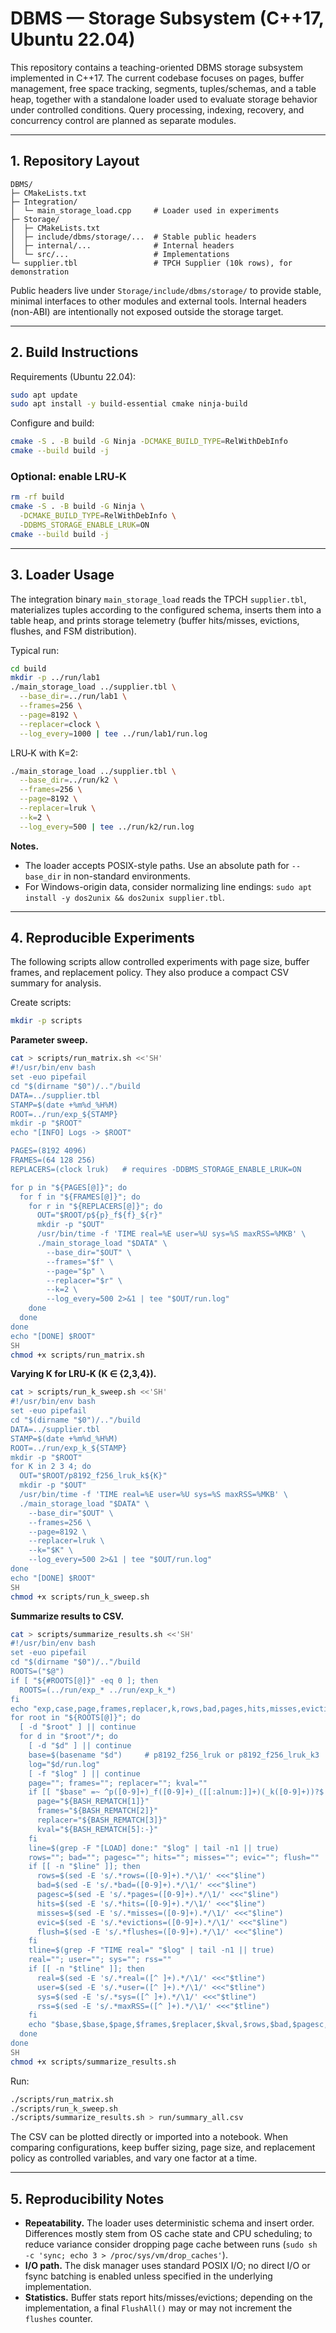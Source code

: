 # DBMS — Storage Subsystem (C++17, Ubuntu 22.04)

This repository contains a teaching-oriented DBMS storage subsystem implemented in C++17. The current codebase focuses on pages, buffer management, free space tracking, segments, tuples/schemas, and a table heap, together with a standalone loader used to evaluate storage behavior under controlled conditions. Query processing, indexing, recovery, and concurrency control are planned as separate modules.

---

## 1. Repository Layout

```
DBMS/
├─ CMakeLists.txt
├─ Integration/
│  └─ main_storage_load.cpp     # Loader used in experiments
├─ Storage/
│  ├─ CMakeLists.txt
│  ├─ include/dbms/storage/...  # Stable public headers
│  ├─ internal/...              # Internal headers
│  └─ src/...                   # Implementations
└─ supplier.tbl                 # TPCH Supplier (10k rows), for demonstration
```

Public headers live under `Storage/include/dbms/storage/` to provide stable, minimal interfaces to other modules and external tools. Internal headers (non-ABI) are intentionally not exposed outside the storage target.

---

## 2. Build Instructions

Requirements (Ubuntu 22.04):

```bash
sudo apt update
sudo apt install -y build-essential cmake ninja-build
```

Configure and build:

```bash
cmake -S . -B build -G Ninja -DCMAKE_BUILD_TYPE=RelWithDebInfo
cmake --build build -j
```

### Optional: enable LRU‑K

```bash
rm -rf build
cmake -S . -B build -G Ninja \
  -DCMAKE_BUILD_TYPE=RelWithDebInfo \
  -DDBMS_STORAGE_ENABLE_LRUK=ON
cmake --build build -j
```

---

## 3. Loader Usage

The integration binary `main_storage_load` reads the TPCH `supplier.tbl`, materializes tuples according to the configured schema, inserts them into a table heap, and prints storage telemetry (buffer hits/misses, evictions, flushes, and FSM distribution).

Typical run:

```bash
cd build
mkdir -p ../run/lab1
./main_storage_load ../supplier.tbl \
  --base_dir=../run/lab1 \
  --frames=256 \
  --page=8192 \
  --replacer=clock \
  --log_every=1000 | tee ../run/lab1/run.log
```

LRU‑K with K=2:

```bash
./main_storage_load ../supplier.tbl \
  --base_dir=../run/k2 \
  --frames=256 \
  --page=8192 \
  --replacer=lruk \
  --k=2 \
  --log_every=500 | tee ../run/k2/run.log
```

**Notes.**

- The loader accepts POSIX-style paths. Use an absolute path for `--base_dir` in non-standard environments.
- For Windows-origin data, consider normalizing line endings: `sudo apt install -y dos2unix && dos2unix supplier.tbl`.

---

## 4. Reproducible Experiments

The following scripts allow controlled experiments with page size, buffer frames, and replacement policy. They also produce a compact CSV summary for analysis.

Create scripts:

```bash
mkdir -p scripts
```

**Parameter sweep.**

```bash
cat > scripts/run_matrix.sh <<'SH'
#!/usr/bin/env bash
set -euo pipefail
cd "$(dirname "$0")/.."/build
DATA=../supplier.tbl
STAMP=$(date +%m%d_%H%M)
ROOT=../run/exp_${STAMP}
mkdir -p "$ROOT"
echo "[INFO] Logs -> $ROOT"

PAGES=(8192 4096)
FRAMES=(64 128 256)
REPLACERS=(clock lruk)   # requires -DDBMS_STORAGE_ENABLE_LRUK=ON

for p in "${PAGES[@]}"; do
  for f in "${FRAMES[@]}"; do
    for r in "${REPLACERS[@]}"; do
      OUT="$ROOT/p${p}_f${f}_${r}"
      mkdir -p "$OUT"
      /usr/bin/time -f 'TIME real=%E user=%U sys=%S maxRSS=%MKB' \
      ./main_storage_load "$DATA" \
        --base_dir="$OUT" \
        --frames="$f" \
        --page="$p" \
        --replacer="$r" \
        --k=2 \
        --log_every=500 2>&1 | tee "$OUT/run.log"
    done
  done
done
echo "[DONE] $ROOT"
SH
chmod +x scripts/run_matrix.sh
```

**Varying K for LRU‑K (K ∈ {2,3,4}).**

```bash
cat > scripts/run_k_sweep.sh <<'SH'
#!/usr/bin/env bash
set -euo pipefail
cd "$(dirname "$0")/.."/build
DATA=../supplier.tbl
STAMP=$(date +%m%d_%H%M)
ROOT=../run/exp_k_${STAMP}
mkdir -p "$ROOT"
for K in 2 3 4; do
  OUT="$ROOT/p8192_f256_lruk_k${K}"
  mkdir -p "$OUT"
  /usr/bin/time -f 'TIME real=%E user=%U sys=%S maxRSS=%MKB' \
  ./main_storage_load "$DATA" \
    --base_dir="$OUT" \
    --frames=256 \
    --page=8192 \
    --replacer=lruk \
    --k="$K" \
    --log_every=500 2>&1 | tee "$OUT/run.log"
done
echo "[DONE] $ROOT"
SH
chmod +x scripts/run_k_sweep.sh
```

**Summarize results to CSV.**

```bash
cat > scripts/summarize_results.sh <<'SH'
#!/usr/bin/env bash
set -euo pipefail
cd "$(dirname "$0")/.."/build
ROOTS=("$@")
if [ "${#ROOTS[@]}" -eq 0 ]; then
  ROOTS=(../run/exp_* ../run/exp_k_*)
fi
echo "exp,case,page,frames,replacer,k,rows,bad,pages,hits,misses,evictions,flushes,real,user,sys,maxRSS"
for root in "${ROOTS[@]}"; do
  [ -d "$root" ] || continue
  for d in "$root"/*; do
    [ -d "$d" ] || continue
    base=$(basename "$d")     # p8192_f256_lruk or p8192_f256_lruk_k3
    log="$d/run.log"
    [ -f "$log" ] || continue
    page=""; frames=""; replacer=""; kval=""
    if [[ "$base" =~ ^p([0-9]+)_f([0-9]+)_([[:alnum:]]+)(_k([0-9]+))?$ ]]; then
      page="${BASH_REMATCH[1]}"
      frames="${BASH_REMATCH[2]}"
      replacer="${BASH_REMATCH[3]}"
      kval="${BASH_REMATCH[5]:-}"
    fi
    line=$(grep -F "[LOAD] done:" "$log" | tail -n1 || true)
    rows=""; bad=""; pagesc=""; hits=""; misses=""; evic=""; flush=""
    if [[ -n "$line" ]]; then
      rows=$(sed -E 's/.*rows=([0-9]+).*/\1/' <<<"$line")
      bad=$(sed -E 's/.*bad=([0-9]+).*/\1/' <<<"$line")
      pagesc=$(sed -E 's/.*pages=([0-9]+).*/\1/' <<<"$line")
      hits=$(sed -E 's/.*hits=([0-9]+).*/\1/' <<<"$line")
      misses=$(sed -E 's/.*misses=([0-9]+).*/\1/' <<<"$line")
      evic=$(sed -E 's/.*evictions=([0-9]+).*/\1/' <<<"$line")
      flush=$(sed -E 's/.*flushes=([0-9]+).*/\1/' <<<"$line")
    fi
    tline=$(grep -F "TIME real=" "$log" | tail -n1 || true)
    real=""; user=""; sys=""; rss=""
    if [[ -n "$tline" ]]; then
      real=$(sed -E 's/.*real=([^ ]+).*/\1/' <<<"$tline")
      user=$(sed -E 's/.*user=([^ ]+).*/\1/' <<<"$tline")
      sys=$(sed -E 's/.*sys=([^ ]+).*/\1/' <<<"$tline")
      rss=$(sed -E 's/.*maxRSS=([^ ]+).*/\1/' <<<"$tline")
    fi
    echo "$base,$base,$page,$frames,$replacer,$kval,$rows,$bad,$pagesc,$hits,$misses,$evic,$flush,$real,$user,$sys,$rss"
  done
done
SH
chmod +x scripts/summarize_results.sh
```

Run:

```bash
./scripts/run_matrix.sh
./scripts/run_k_sweep.sh
./scripts/summarize_results.sh > run/summary_all.csv
```

The CSV can be plotted directly or imported into a notebook. When comparing configurations, keep buffer sizing, page size, and replacement policy as controlled variables, and vary one factor at a time.

---

## 5. Reproducibility Notes

- **Repeatability.** The loader uses deterministic schema and insert order. Differences mostly stem from OS cache state and CPU scheduling; to reduce variance consider dropping page cache between runs (`sudo sh -c 'sync; echo 3 > /proc/sys/vm/drop_caches'`).
- **I/O path.** The disk manager uses standard POSIX I/O; no direct I/O or fsync batching is enabled unless specified in the underlying implementation.
- **Statistics.** Buffer stats report hits/misses/evictions; depending on the implementation, a final `FlushAll()` may or may not increment the `flushes` counter.

